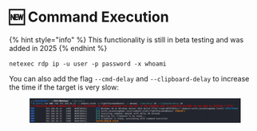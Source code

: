# 🆕 Command Execution

{% hint style="info" %}
This functionality is still in beta testing and was added in 2025
{% endhint %}

```
netexec rdp ip -u user -p password -x whoami
```

You can also add the flag `--cmd-delay` and `--clipboard-delay` to increase the time if the target is very slow:          &#x20;

<figure><img src="../.gitbook/assets/image.png" alt=""><figcaption></figcaption></figure>





